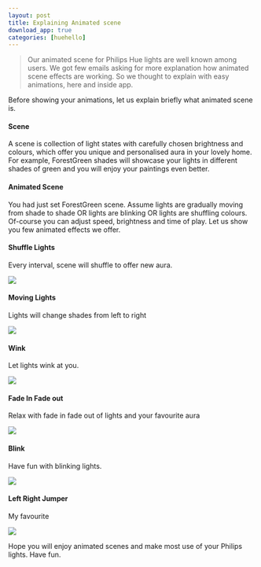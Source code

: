 ```yaml
---
layout: post
title: Explaining Animated scene
download_app: true
categories: [huehello]
---
```


> Our animated scene for Philips Hue lights are well known among users. We got few
> emails asking for more explanation how animated scene effects are working. So we
thought to explain with easy animations, here and inside app.

Before showing your animations, let us explain briefly what animated scene is.

#### Scene

A scene is collection of light states with carefully chosen brightness and
colours, which offer you unique and personalised aura in your lovely home. For
example, ForestGreen shades will showcase your lights in different shades of
green and you will enjoy your paintings even better.

#### Animated Scene

You had just set ForestGreen scene. Assume lights are gradually moving from
shade to shade OR lights are blinking OR lights are shuffling colours. Of-course
you can adjust speed, brightness and time of play. Let us show you few animated
effects we offer.

#### Shuffle Lights

Every interval, scene will shuffle to offer new aura.

![](https://cdn-images-1.medium.com/max/1600/1*L1dXHSi-Fl3pVKxzdl_Fnw.gif)

#### Moving Lights

Lights will change shades from left to right

![](https://cdn-images-1.medium.com/max/1600/1*KwbbJFuTgfsnuTh5ml1mYQ.gif)

#### Wink

Let lights wink at you.

![](https://cdn-images-1.medium.com/max/1600/1*WuZ0S_K5Ht0XUtjoG1sDUQ.gif)

#### Fade In Fade out

Relax with fade in fade out of lights and your favourite aura

![](https://cdn-images-1.medium.com/max/1600/1*tyIsm1skhtO67WT7byrPyA.gif)

#### Blink

Have fun with blinking lights.

![](https://cdn-images-1.medium.com/max/1600/1*j6dpdDmaSdfFZVUUnhQLCQ.gif)

#### Left Right Jumper

My favourite

![](https://cdn-images-1.medium.com/max/1600/1*QIdT9u9bXrDvIHyhlWsQEQ.gif)

Hope you will enjoy animated scenes and make most use of your Philips lights.
Have fun.
